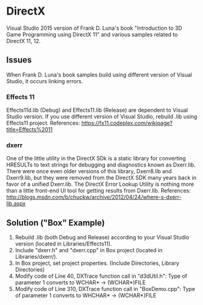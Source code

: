 # DirectX
Visual Studio 2015 version of Frank D. Luna's book "Introduction to 3D Game Programming using DirectX 11" and various samples related to DirectX 11, 12.

## Issues
When Frank D. Luna's book samples build using different version of Visual Studio, it occurs linking errors.

### Effects 11
Effects11d.lib (Debug) and Effects11.lib (Release) are dependent to Visual Studio version.
If you use different version of Visual Studio, rebuild .lib using Effects11 project.
References: https://fx11.codeplex.com/wikipage?title=Effects%2011

### dxerr
One of the little utility in the DirectX SDk is a static library for converting HRESULTs to text strings for debugging and diagnostics known as Dxerr.lib. There were once even older versions of this library, Dxerr8.lib and Dxerr9.lib, but they were removed from the DirectX SDK many years back in favor of a unified Dxerr.lib. The DirectX Error Lookup Utility is nothing more than a little front-end UI tool for getting results from Dxerr.lib.
References: http://blogs.msdn.com/b/chuckw/archive/2012/04/24/where-s-dxerr-lib.aspx

## Solution ("Box" Example)
1. Rebuild .lib (both Debug and Release) according to your Visual Studio version (located in Libraries/Effects11).
2. Include "dxerr.h" and "dxerr.cpp" in Box project (located in Libraries/dxerr/).
3. In Box project, set project properties. (Include Directories, Library Directories)
4. Modify code of Line 40, DXTrace function call in "d3dUtil.h": Type of parameter 1 converts to WCHAR* -> (WCHAR*)FILE
5. Modify code of Line 310, DXTrace function call in "BoxDemo.cpp": Type of parameter 1 converts to WHCHAR* -> (WCHAR*)FILE